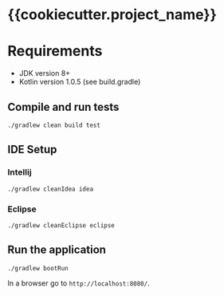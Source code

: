 # {{cookiecutter.project_name}}

# Requirements

* JDK version 8+
* Kotlin version 1.0.5 (see build.gradle)

## Compile and run tests

```
./gradlew clean build test
```

## IDE Setup

### Intellij

```
./gradlew cleanIdea idea
```

### Eclipse

```
./gradlew cleanEclipse eclipse
```

## Run the application
```
./gradlew bootRun
```

In a browser go to `http://localhost:8080/`.
